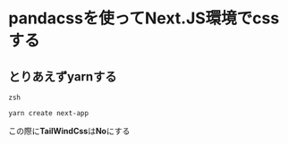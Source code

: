 # pandacssを使ってNext.JS環境でcssする
## とりあえずyarnする
`zsh`
```
yarn create next-app
```
この際に**TailWindCss**は**No**にする

